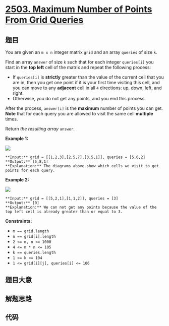 # [2503. Maximum Number of Points From Grid Queries](https://leetcode.com/problems/maximum-number-of-points-from-grid-queries)

## 题目

You are given an `m x n` integer matrix `grid` and an array `queries` of size
`k`.

Find an array `answer` of size `k` such that for each integer `queries[i]` you
start in the **top left** cell of the matrix and repeat the following process:

  * If `queries[i]` is **strictly** greater than the value of the current cell that you are in, then you get one point if it is your first time visiting this cell, and you can move to any **adjacent** cell in all `4` directions: up, down, left, and right.
  * Otherwise, you do not get any points, and you end this process.

After the process, `answer[i]` is the **maximum** number of points you can
get. **Note** that for each query you are allowed to visit the same cell
**multiple** times.

Return _the resulting array_ `answer`.



**Example 1:**

![](https://assets.leetcode.com/uploads/2022/10/19/yetgriddrawio.png)

    
    
    **Input:** grid = [[1,2,3],[2,5,7],[3,5,1]], queries = [5,6,2]
    **Output:** [5,8,1]
    **Explanation:** The diagrams above show which cells we visit to get points for each query.

**Example 2:**

![](https://assets.leetcode.com/uploads/2022/10/20/yetgriddrawio-2.png)

    
    
    **Input:** grid = [[5,2,1],[1,1,2]], queries = [3]
    **Output:** [0]
    **Explanation:** We can not get any points because the value of the top left cell is already greater than or equal to 3.
    



**Constraints:**

  * `m == grid.length`
  * `n == grid[i].length`
  * `2 <= m, n <= 1000`
  * `4 <= m * n <= 105`
  * `k == queries.length`
  * `1 <= k <= 104`
  * `1 <= grid[i][j], queries[i] <= 106`


## 题目大意

## 解题思路

## 代码

```javascript

```
